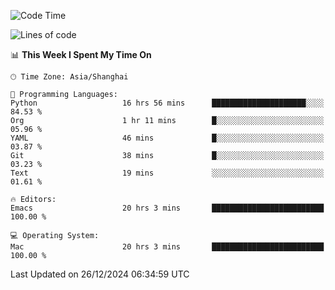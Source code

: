 <!--START_SECTION:waka-->
![Code Time](http://img.shields.io/badge/Code%20Time-2%2C412%20hrs%2033%20mins-blue)

![Lines of code](https://img.shields.io/badge/From%20Hello%20World%20I%27ve%20Written-309.9%20thousand%20lines%20of%20code-blue)

📊 **This Week I Spent My Time On** 

```text
🕑︎ Time Zone: Asia/Shanghai

💬 Programming Languages: 
Python                   16 hrs 56 mins      █████████████████████░░░░   84.53 % 
Org                      1 hr 11 mins        █░░░░░░░░░░░░░░░░░░░░░░░░   05.96 % 
YAML                     46 mins             █░░░░░░░░░░░░░░░░░░░░░░░░   03.87 % 
Git                      38 mins             █░░░░░░░░░░░░░░░░░░░░░░░░   03.23 % 
Text                     19 mins             ░░░░░░░░░░░░░░░░░░░░░░░░░   01.61 % 

🔥 Editors: 
Emacs                    20 hrs 3 mins       █████████████████████████   100.00 % 

💻 Operating System: 
Mac                      20 hrs 3 mins       █████████████████████████   100.00 % 
```


 Last Updated on 26/12/2024 06:34:59 UTC
<!--END_SECTION:waka-->
